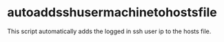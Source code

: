 # autoaddsshusermachinetohostsfile
This script automatically adds the logged in ssh user ip to the hosts file.
